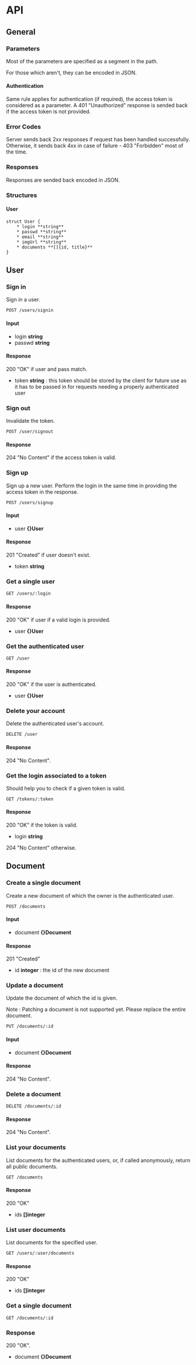 # API

## General

### Parameters

Most of the parameters are specified as a segment in the path.

For those which aren't, they can be encoded in JSON.

#### Authentication

Same rule applies for authentication (if required), the access token is considered as a parameter.
A 401 "Unauthorized" response is sended back if the access token is not provided.

### Error Codes

Server sends back 2xx responses if request has been handled successfully.
Otherwise, it sends back 4xx in case of failure - 403 "Forbidden" most of the time.

### Responses

Responses are sended back encoded in JSON.

### Structures

#### User

	struct User {
		* login **string**
		* passwd **string**
		* email **string**
		* imgUrl **string**
		* documents **[]{id, title}**
	}

## User

### Sign in

Sign in a user.

	POST /users/signin

#### Input
 
 * login **string**
 * passwd **string**

#### Response

200 "OK" if user and pass match.

 * token **string** : this token should be stored by the client for future use as it has to be passed in for requests needing a properly authenticated user

### Sign out

Invalidate the token.

	POST /user/signout

#### Response

204 "No Content" if the access token is valid.

### Sign up

Sign up a new user. Perform the login in the same time in providing the access token in the response.

	POST /users/signup

#### Input

 * user **{}User**

#### Response

201 "Created" if user doesn't exist.

 * token **string**

### Get a single user

	GET /users/:login

#### Response

200 "OK" if user if a valid login is provided.

 * user **{}User**

### Get the authenticated user

	GET /user

#### Response

200 "OK" if the user is authenticated.

 * user **{}User**

### Delete your account

Delete the authenticated user's account.

	DELETE /user

#### Response

204 "No Content".

### Get the login associated to a token

Should help you to check if a given token is valid.

	GET /tokens/:token

#### Response

200 "OK" if the token is valid.
 * login **string**

204 "No Content" otherwise.

## Document

### Create a single document

Create a new document of which the owner is the authenticated user.

	POST /documents

#### Input

 * document **{}Document**

#### Response

201 "Created"

 * id **integer** : the id of the new document

### Update a document

Update the document of which the id is given.

Note : Patching a document is not supported yet. Please replace the entire document.

	PUT /documents/:id

#### Input

 * document **{}Document**

#### Response

204 "No Content".

### Delete a document

	DELETE /documents/:id

#### Response

204 "No Content".

### List your documents

List documents for the authenticated users, or, if called anonymously, return all public documents.

	GET /documents

#### Response

200 "OK"

 * ids **[]integer**

### List user documents

List documents for the specified user.

	GET /users/:user/documents 

#### Response

200 "OK"

 * ids **[]integer**

### Get a single document

	GET /documents/:id

### Response

200 "OK".

 * document **{}Document**
